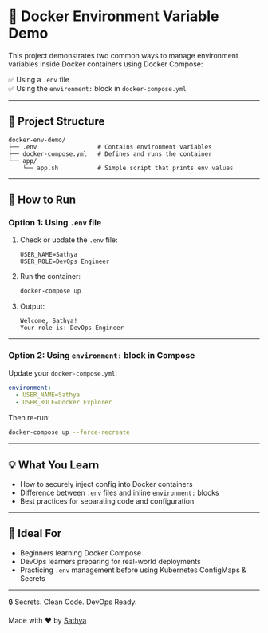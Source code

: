 # 🐳 Docker Environment Variable Demo

This project demonstrates two common ways to manage environment variables inside Docker containers using Docker Compose:

✅ Using a `.env` file  
✅ Using the `environment:` block in `docker-compose.yml`

---

## 📁 Project Structure

```
docker-env-demo/
├── .env                 # Contains environment variables
├── docker-compose.yml   # Defines and runs the container
└── app/
    └── app.sh           # Simple script that prints env values
```

---

## 🚀 How to Run

### Option 1: Using `.env` file

1. Check or update the `.env` file:
    ```env
    USER_NAME=Sathya
    USER_ROLE=DevOps Engineer
    ```

2. Run the container:
    ```bash
    docker-compose up
    ```

3. Output:
    ```
    Welcome, Sathya!
    Your role is: DevOps Engineer
    ```

---

### Option 2: Using `environment:` block in Compose

Update your `docker-compose.yml`:
```yaml
environment:
  - USER_NAME=Sathya
  - USER_ROLE=Docker Explorer
```

Then re-run:
```bash
docker-compose up --force-recreate
```

---

## 💡 What You Learn

- How to securely inject config into Docker containers
- Difference between `.env` files and inline `environment:` blocks
- Best practices for separating code and configuration

---

## 🧠 Ideal For

- Beginners learning Docker Compose  
- DevOps learners preparing for real-world deployments  
- Practicing `.env` management before using Kubernetes ConfigMaps & Secrets

---

🔒 Secrets. Clean Code. DevOps Ready.

Made with ❤️ by [Sathya](https://github.com/PillaiSathya)

